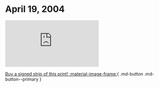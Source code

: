 # April 19, 2004

![](https://www.achewood.com/comic.php?date=04192004)

[Buy a signed strip of this print! :material-image-frame:](https://achewood-holiday-pop-up.myshopify.com/products/strip#04192004){ .md-button .md-button--primary }
